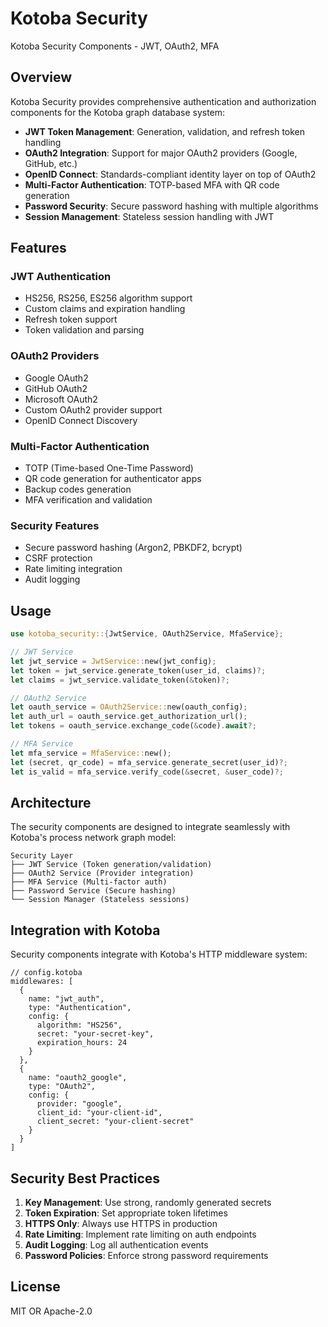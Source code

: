 # Kotoba Security

Kotoba Security Components - JWT, OAuth2, MFA

## Overview

Kotoba Security provides comprehensive authentication and authorization components for the Kotoba graph database system:

- **JWT Token Management**: Generation, validation, and refresh token handling
- **OAuth2 Integration**: Support for major OAuth2 providers (Google, GitHub, etc.)
- **OpenID Connect**: Standards-compliant identity layer on top of OAuth2
- **Multi-Factor Authentication**: TOTP-based MFA with QR code generation
- **Password Security**: Secure password hashing with multiple algorithms
- **Session Management**: Stateless session handling with JWT

## Features

### JWT Authentication
- HS256, RS256, ES256 algorithm support
- Custom claims and expiration handling
- Refresh token support
- Token validation and parsing

### OAuth2 Providers
- Google OAuth2
- GitHub OAuth2
- Microsoft OAuth2
- Custom OAuth2 provider support
- OpenID Connect Discovery

### Multi-Factor Authentication
- TOTP (Time-based One-Time Password)
- QR code generation for authenticator apps
- Backup codes generation
- MFA verification and validation

### Security Features
- Secure password hashing (Argon2, PBKDF2, bcrypt)
- CSRF protection
- Rate limiting integration
- Audit logging

## Usage

```rust
use kotoba_security::{JwtService, OAuth2Service, MfaService};

// JWT Service
let jwt_service = JwtService::new(jwt_config);
let token = jwt_service.generate_token(user_id, claims)?;
let claims = jwt_service.validate_token(&token)?;

// OAuth2 Service
let oauth_service = OAuth2Service::new(oauth_config);
let auth_url = oauth_service.get_authorization_url();
let tokens = oauth_service.exchange_code(&code).await?;

// MFA Service
let mfa_service = MfaService::new();
let (secret, qr_code) = mfa_service.generate_secret(user_id)?;
let is_valid = mfa_service.verify_code(&secret, &user_code)?;
```

## Architecture

The security components are designed to integrate seamlessly with Kotoba's process network graph model:

```
Security Layer
├── JWT Service (Token generation/validation)
├── OAuth2 Service (Provider integration)
├── MFA Service (Multi-factor auth)
├── Password Service (Secure hashing)
└── Session Manager (Stateless sessions)
```

## Integration with Kotoba

Security components integrate with Kotoba's HTTP middleware system:

```jsonnet
// config.kotoba
middlewares: [
  {
    name: "jwt_auth",
    type: "Authentication",
    config: {
      algorithm: "HS256",
      secret: "your-secret-key",
      expiration_hours: 24
    }
  },
  {
    name: "oauth2_google",
    type: "OAuth2",
    config: {
      provider: "google",
      client_id: "your-client-id",
      client_secret: "your-client-secret"
    }
  }
]
```

## Security Best Practices

1. **Key Management**: Use strong, randomly generated secrets
2. **Token Expiration**: Set appropriate token lifetimes
3. **HTTPS Only**: Always use HTTPS in production
4. **Rate Limiting**: Implement rate limiting on auth endpoints
5. **Audit Logging**: Log all authentication events
6. **Password Policies**: Enforce strong password requirements

## License

MIT OR Apache-2.0
